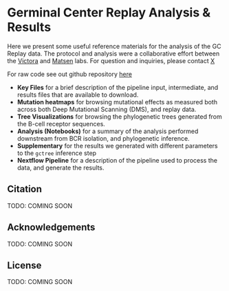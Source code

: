 # Germinal Center Replay Analysis & Results 

Here we present some useful reference materials for the analysis of the GC Replay data. 
The protocol and analysis were a collaborative effort between the 
[Victora](https://www.germinal.center/) and 
[Matsen](https://matsen.fhcrc.org/) labs.
For question and inquiries, please contact [X]()

For raw code see out github repository [here](https://github.com/matsengrp/gcreplay)

* **Key Files** for a brief description of the pipeline input, intermediate, and results files that are available to download.
* **Mutation heatmaps** for browsing mutational effects as measured both across both Deep Mutational Scanning (DMS), and replay data.
* **Tree Visualizations** for browsing the phylogenetic trees generated from the B-cell receptor sequences.
* **Analysis (Notebooks)** for a summary of the analysis performed downstream from BCR isolation, and phylogenetic inference.
* **Supplementary** for the results we generated with different parameters to the `gctree` inference step
* **Nextflow Pipeline** for a description of the pipeline used to process the data, and generate the results.

## Citation

TODO: COMING SOON

## Acknowledgements

TODO: COMING SOON

## License

TODO: COMING SOON
